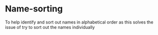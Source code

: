 # Name-sorting
To help identify and sort out names in alphabetical order as this solves the issue of try to sort out the names individually

